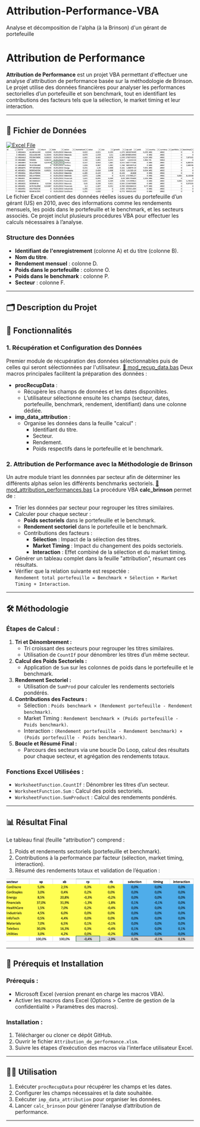 # Attribution-Performance-VBA
Analyse et décomposition de l'alpha (à la Brinson) d'un gérant de portefeuille

# Attribution de Performance

**Attribution de Performance** est un projet VBA permettant d'effectuer une analyse d'attribution de performance basée sur la méthodologie de Brinson. Le projet utilise des données financières pour analyser les performances sectorielles d’un portefeuille et son benchmark, tout en identifiant les contributions des facteurs tels que la sélection, le market timing et leur interaction.

---



## 📂 **Fichier de Données**
[![Excel File](https://img.shields.io/badge/Fichier%20Excel-Attribution_Data-green?style=flat-square&logo=microsoft-excel)](attribution_data_v97-2003.xls)
![Echantillon des données](/img/echantillon_data.png)
Le fichier Excel contient des données réelles issues du portefeuille d’un gérant (US) en 2010, avec des informations comme les rendements mensuels, les poids dans le portefeuille et le benchmark, et les secteurs associés. Ce projet inclut plusieurs procédures VBA pour effectuer les calculs nécessaires à l’analyse.

### **Structure des Données**
- **Identifiant de l'enregistrement** (colonne A) et du titre (colonne B).
- **Nom du titre**.
- **Rendement mensuel** : colonne D.
- **Poids dans le portefeuille** : colonne O.
- **Poids dans le benchmark** : colonne P.
- **Secteur** : colonne F.

---
## 🗂️ **Description du Projet**

## 🚀 **Fonctionnalités**

### 1. **Récupération et Configuration des Données**
Premier module de récupération des données sélectionnables puis de celles qui seront sélectionnées par l'utilisateur.
[📄 mod_recup_data.bas](mod_recup_data.bas)
Deux macros principales facilitent la préparation des données :
- **procRecupData** :
  - Récupère les champs de données et les dates disponibles.
  - L’utilisateur sélectionne ensuite les champs (secteur, dates, portefeuille, benchmark, rendement, identifiant) dans une colonne dédiée.
- **imp_data_attribution** :
  - Organise les données dans la feuille "calcul" :
    - Identifiant du titre.
    - Secteur.
    - Rendement.
    - Poids respectifs dans le portefeuille et le benchmark.

### 2. **Attribution de Performance avec la Méthodologie de Brinson**
Un autre module triant les donnnées par secteur afin de déterminer les différents alphas selon les différents benchmarks sectoriels.
[📄 mod_attribution_performances.bas](mod_attribution_performances.bas)
La procédure VBA **calc_brinson** permet de :
- Trier les données par secteur pour regrouper les titres similaires.
- Calculer pour chaque secteur :
  - **Poids sectoriels** dans le portefeuille et le benchmark.
  - **Rendement sectoriel** dans le portefeuille et le benchmark.
  - Contributions des facteurs :
    - **Sélection** : Impact de la sélection des titres.
    - **Market Timing** : Impact du changement des poids sectoriels.
    - **Interaction** : Effet combiné de la sélection et du market timing.
- Générer un tableau complet dans la feuille "attribution", résumant ces résultats.
- Vérifier que la relation suivante est respectée :  
  `Rendement total portefeuille = Benchmark + Sélection + Market Timing + Interaction`.

---

## 🛠️ **Méthodologie**

### **Étapes de Calcul :**
1. **Tri et Dénombrement :**
   - Tri croissant des secteurs pour regrouper les titres similaires.
   - Utilisation de `CountIf` pour dénombrer les titres d’un même secteur.
2. **Calcul des Poids Sectoriels :**
   - Application de `Sum` sur les colonnes de poids dans le portefeuille et le benchmark.
3. **Rendement Sectoriel :**
   - Utilisation de `SumProd` pour calculer les rendements sectoriels pondérés.
4. **Contributions des Facteurs :**
   - Sélection : `Poids benchmark × (Rendement portefeuille - Rendement benchmark)`.
   - Market Timing : `Rendement benchmark × (Poids portefeuille - Poids benchmark)`.
   - Interaction : `(Rendement portefeuille - Rendement benchmark) × (Poids portefeuille - Poids benchmark)`.
5. **Boucle et Résumé Final :**
   - Parcours des secteurs via une boucle Do Loop, calcul des résultats pour chaque secteur, et agrégation des rendements totaux.

### **Fonctions Excel Utilisées :**
- `WorksheetFunction.CountIf` : Dénombrer les titres d’un secteur.
- `WorksheetFunction.Sum` : Calcul des poids sectoriels.
- `WorksheetFunction.SumProduct` : Calcul des rendements pondérés.

---


## 📊 **Résultat Final**
Le tableau final (feuille "attribution") comprend :
1. Poids et rendements sectoriels (portefeuille et benchmark).
2. Contributions à la performance par facteur (sélection, market timing, interaction).
3. Résumé des rendements totaux et validation de l’équation :

![Résultats](img/resultats_analyse.png)

---

## 📌 **Prérequis et Installation**

### **Prérequis :**
- Microsoft Excel (version prenant en charge les macros VBA).
- Activer les macros dans Excel (Options > Centre de gestion de la confidentialité > Paramètres des macros).

### **Installation :**
1. Télécharger ou cloner ce dépôt GitHub.
2. Ouvrir le fichier `Attribution_de_performance.xlsm`.
3. Suivre les étapes d’exécution des macros via l’interface utilisateur Excel.

---

## 🧑‍💻 **Utilisation**

1. Exécuter `procRecupData` pour récupérer les champs et les dates.
2. Configurer les champs nécessaires et la date souhaitée.
3. Exécuter `imp_data_attribution` pour organiser les données.
4. Lancer `calc_brinson` pour générer l’analyse d’attribution de performance.

---
